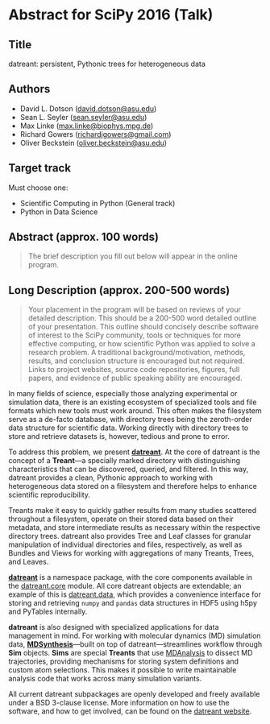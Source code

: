 Abstract for SciPy 2016 (Talk)
==============================

Title
-----
datreant: persistent, Pythonic trees for heterogeneous data

Authors
-------
- David L. Dotson     (david.dotson@asu.edu)
- Sean L. Seyler      (sean.seyler@asu.edu)
- Max Linke           (max.linke@biophys.mpg.de)
- Richard Gowers      (richardjgowers@gmail.com)
- Oliver Beckstein    (oliver.beckstein@asu.edu)

Target track
------------
Must choose one:
- Scientific Computing in Python (General track)
- Python in Data Science

Abstract (approx. 100 words)
----------------------------
> The brief description you fill out below will appear in the online program.


Long Description (approx. 200-500 words)
----------------------------------------
> Your placement in the program will be based on reviews of your detailed
> description. This should be a 200-500 word detailed outline of your
> presentation. This outline should concisely describe software of interest to
> the SciPy community, tools or techniques for more effective computing, or how
> scientific Python was applied to solve a research problem. A traditional
> background/motivation, methods, results, and conclusion structure is
> encouraged but not required. Links to project websites, source code
> repositories, figures, full papers, and evidence of public speaking ability
> are encouraged.

In many fields of science, especially those analyzing experimental or
simulation data, there is an existing ecosystem of specialized tools and file
formats which new tools must work around. This often makes the filesystem serve
as a de-facto database, with directory trees being the zeroth-order data structure
for scientific data. Working directly with directory trees to store and retrieve
datasets is, however, tedious and prone to error.

To address this problem, we present [**datreant**](http://datreant.org/).
At the core of datreant is the concept of a **Treant**—a specially marked
directory with distinguishing characteristics that can be discovered, queried,
and filtered. In this way, datreant provides a clean, Pythonic approach to
working with heterogeneous data stored on a filesystem and therefore helps to
enhance scientific reproducibility.

Treants make it easy to quickly gather results from many studies scattered
throughout a filesystem, operate on their stored data based on their metadata,
and store intermediate results as necessary within the respective directory trees.
datreant also provides Tree and Leaf classes for granular manipulation
of individual directories and files, respectively, as well as Bundles and
Views for working with aggregations of many Treants, Trees, and Leaves.

[**datreant**](http://datreant.org) is a namespace package, with the core
components available in the
[datreant.core](https://github.com/datreant/datreant.core) module. All core
datreant objects are extendable; an example of this is
[datreant.data](https://github.com/datreant/datreant.data), which provides a
convenience interface for storing and retrieving `numpy` and `pandas` data
structures in HDF5 using h5py and PyTables internally.

**datreant** is also designed with specialized applications for data management
in mind. For working with molecular dynamics (MD) simulation data,
[**MDSynthesis**](https://github.com/datreant/MDSynthesis)—built on top of
datreant—streamlines workflow through **Sim** objects. **Sims** are special
**Treants** that use [MDAnalysis](http://www.mdanalysis.org/) to dissect MD
trajectories, providing mechanisms for storing system definitions and custom atom
selections. This makes it possible to write maintainable analysis code that
works across many simulation variants.

All current datreant subpackages are openly developed and freely available
under a BSD 3-clause license. More information on how to use the software,
and how to get involved, can be found on the [datreant
website](http://datreant.org/).
